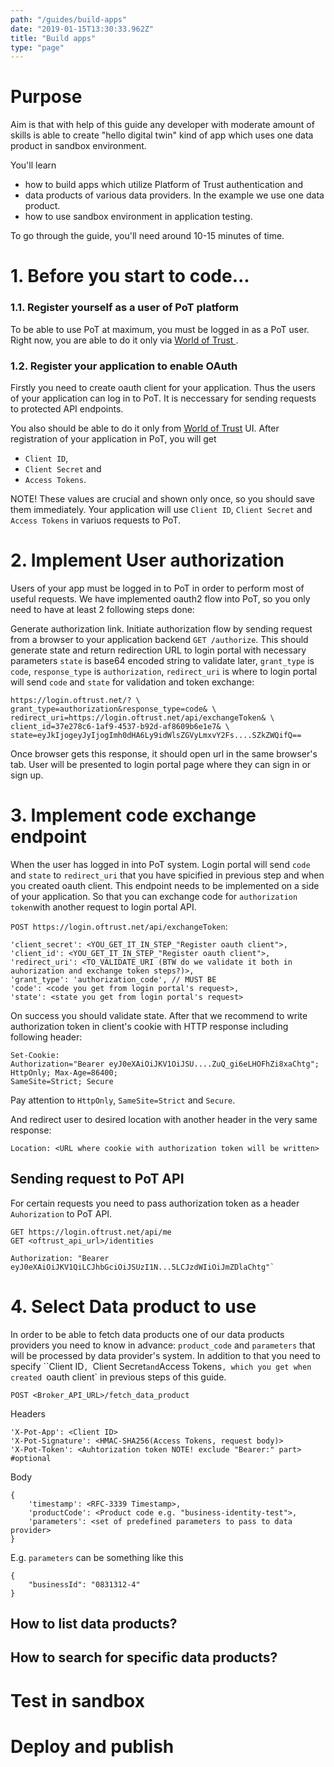 ```yaml
---
path: "/guides/build-apps"
date: "2019-01-15T13:30:33.962Z"
title: "Build apps"
type: "page"
---
```


# Purpose

Aim is that with help of this guide any developer with moderate amount of skills is able to create "hello digital twin" kind of app which uses one data product in sandbox environment. 

You'll learn 
* how to build apps which utilize Platform of Trust authentication and 
* data products of various data providers. In the example we use one data product.  
* how to use sandbox environment in application testing.  

To go through the guide, you'll need around 10-15 minutes of time. 

# 1. Before you start to code...

### 1.1. Register yourself as a user of PoT platform
To be able to use PoT at maximum, you must be logged in as a PoT user. Right now, you are able to do it only via [World of Trust ](http://world.oftrust.net).

### 1.2. Register your application to enable OAuth 

Firstly you need to create oauth client for your application. Thus the users of your application can log in to PoT. It is neccessary for sending requests to protected API endpoints.

You also should be able to do it only from [World of Trust](http://world.oftrust.net)
UI. After registration of your application in PoT, you will get 
* `Client ID`, 
* `Client Secret` and 
* `Access Tokens`. 

NOTE! These values are crucial and shown only once, so you should save them immediately. Your application will use `Client ID`, `Client Secret` and `Access Tokens` in variuos requests to PoT.

# 2. Implement User authorization

Users of your app must be logged in to PoT in order to perform most of useful requests. We have implemented oauth2 flow into PoT, so you only need to have at least 2 following steps done:

Generate authorization link. Initiate authorization flow by sending request from a browser to your application backend `GET /authorize`. This should generate state and return redirection URL to login portal with necessary parameters `state` is base64 encoded string to validate later, `grant_type` is `code`, `response_type` is `authorization`, `redirect_uri` is where to login portal will send `code` and `state` for validation and token exchange: 

```
https://login.oftrust.net/? \
grant_type=authorization&response_type=code& \
redirect_uri=https://login.oftrust.net/api/exchangeToken& \
client_id=37e278c6-1af9-4537-b92d-af8609b6e1e7& \
state=eyJkIjogeyJyIjogImh0dHA6Ly9idWlsZGVyLmxvY2Fs....SZkZWQifQ==
```

Once browser gets this response, it should open url in the same browser's tab. User will be presented to login portal page where they can sign in or sign up. 

# 3. Implement code exchange endpoint

When the user has logged in into PoT system. Login portal will send `code` and `state` to `redirect_uri` that you have spicified in previous step and when you created oauth client. This endpoint needs to be implemented on a side of your application. So that you can exchange code for `authorization token`with another request to login portal API. 

`POST https://login.oftrust.net/api/exchangeToken`:

```
'client_secret': <YOU_GET_IT_IN_STEP_"Register oauth client">,
'client_id': <YOU_GET_IT_IN_STEP_"Register oauth client">,
'redirect_uri': <TO_VALIDATE_URI (BTW do we validate it both in auhorization and exchange token steps?)>,
'grant_type': 'authorization_code', // MUST BE
'code': <code you get from login portal's request>,
'state': <state you get from login portal's request>
```

On success you should validate state. After that we recommend to write authorization token in client's cookie with HTTP response including following header:

```
Set-Cookie: 
Authorization="Bearer eyJ0eXAiOiJKV1OiJSU....ZuQ_gi6eLHOFhZi8xaChtg"; 
HttpOnly; Max-Age=86400; 
SameSite=Strict; Secure
```

Pay attention to `HttpOnly`, `SameSite=Strict` and `Secure`.

And redirect user to desired location with another header in the very same response:

`Location: <URL where cookie with authorization token will be written>`

## Sending request to PoT API

For certain requests you need to pass authorization token as a header `Auhorization` to PoT API.

```
GET https://login.oftrust.net/api/me
GET <oftrust_api_url>/identities

Authorization: "Bearer eyJ0eXAiOiJKV1QiLCJhbGciOiJSUzI1N...5LCJzdWIiOiJmZDlaChtg"`
```

# 4. Select Data product to use

In order to be able to fetch data products one of our data products providers you need to know in advance: `product_code` and `parameters` that will be processed by data provider's system. In addition to that you need to specify ``Client ID`, `Client Secret` and `Access Tokens`, which you get when created `oauth client` in previous steps of this guide.

`POST <Broker_API_URL>/fetch_data_product`

Headers

```
'X-Pot-App': <Client ID>
'X-Pot-Signature': <HMAC-SHA256(Access Tokens, request body)> 
'X-Pot-Token': <Auhtorization token NOTE! exclude "Bearer:" part> #optional
```

Body

```
{
    'timestamp': <RFC-3339 Timestamp>,
    'productCode': <Product code e.g. "business-identity-test">,
    'parameters': <set of predefined parameters to pass to data provider>
}
```

E.g. `parameters` can be something like this

```
{
    "businessId": "0831312-4"
}
```

## How to list data products? 

## How to search for specific data products? 


# Test in sandbox
# Deploy and publish

